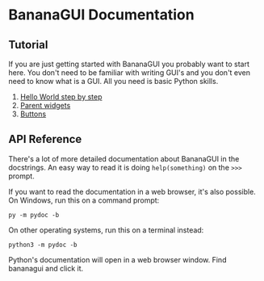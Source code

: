 # BananaGUI Documentation

## Tutorial

If you are just getting started with BananaGUI you probably want to 
start here. You don't need to be familiar with writing GUI's and you 
don't even need to know what is a GUI. All you need is basic Python 
skills.

1. [Hello World step by step](tutorial/hello-world.md)
2. [Parent widgets](tutorial/parents.md)
3. [Buttons](tutorial/buttons.md)

## API Reference

There's a lot of more detailed documentation about BananaGUI in the 
docstrings. An easy way to read it is doing `help(something)` on the 
`>>>` prompt.

If you want to read the documentation in a web browser, it's also 
possible. On Windows, run this on a command prompt:

    py -m pydoc -b

On other operating systems, run this on a terminal instead:

    python3 -m pydoc -b

Python's documentation will open in a web browser window. Find bananagui 
and click it.
